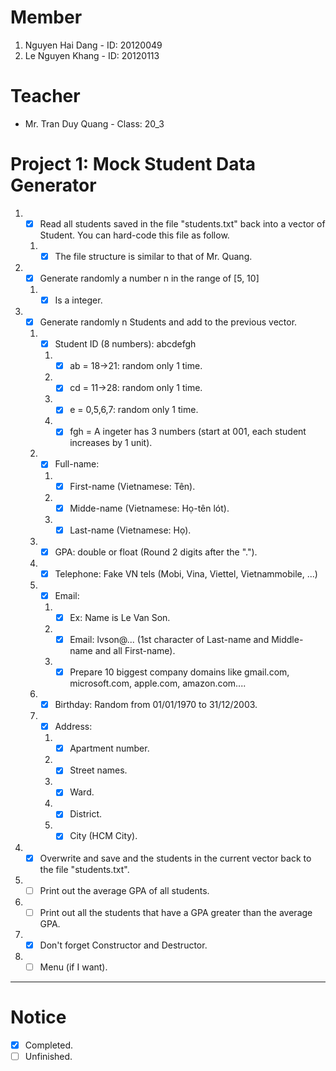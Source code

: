 # Member
1. Nguyen Hai Dang - ID: 20120049
2. Le Nguyen Khang - ID: 20120113
# Teacher
- Mr. Tran Duy Quang - Class: 20_3
# Project 1: Mock Student Data Generator
1. * [x] Read all students saved in the file "students.txt" back into a vector of Student. You can hard-code this file as follow.
   1. * [x] The file structure is similar to that of Mr. Quang.
2. * [x] Generate randomly a number n in the range of [5, 10]
   1. * [x] Is a integer.
3. * [X] Generate randomly n Students and add to the previous vector.
   1. * [X] Student ID (8 numbers): abcdefgh
      1. * [X] ab = 18->21: random only 1 time.
      2. * [X] cd = 11->28: random only 1 time.
      3. * [X] e = 0,5,6,7: random only 1 time.
      4. * [X] fgh = A ingeter has 3 numbers (start at 001, each student increases by 1 unit).
   2. * [X] Full-name:
      1. * [X] First-name (Vietnamese: Tên).
      2. * [X] Midde-name (Vietnamese: Họ-tên lót).
      3. * [X] Last-name (Vietnamese: Họ).
   3. * [X] GPA: double or float (Round 2 digits after the ".").
   4. * [X] Telephone: Fake VN tels (Mobi, Vina, Viettel, Vietnammobile, ...)
   5. *  [x] Email:
      1. * [x] Ex: Name is Le Van Son.
      2. * [x] Email: lvson@... (1st character of Last-name and Middle-name and all First-name).
      3. * [x] Prepare 10 biggest company domains like  gmail.com, microsoft.com, apple.com, amazon.com....
   6. * [x] Birthday: Random from 01/01/1970 to 31/12/2003.
   7. * [x] Address:
      1. * [x] Apartment number.
      2. * [X] Street names.
      3. * [X] Ward.
      4. * [X] District.
      5. * [X] City (HCM City).
4.  * [X] Overwrite and save and the students in the current vector back to the file "students.txt".
5.  * [ ] Print out the average GPA of all students.
6.  * [ ] Print out all the students that have a GPA greater than the average GPA.
7.  * [X] Don't forget Constructor and Destructor.
8.  * [ ] Menu (if I want).
-----
# Notice
- [x] Completed.
- [ ] Unfinished.
